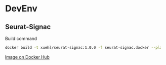# DevEnv

## Seurat-Signac
Build command
```bash
docker build -t xuehl/seurat-signac:1.0.0 -f seurat-signac.docker --platform linux/amd64 .
```

[Image on Docker Hub](https://hub.docker.com/layers/xuehl/seurat-signac/1.0.0/images/sha256-90ed69e42c79d48c8d20a9634ef712a90d1a1d0cee7f638ca1bd1f102bb894ab?context=explore)
